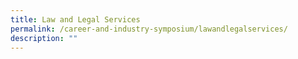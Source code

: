 ```yaml
---
title: Law and Legal Services
permalink: /career-and-industry-symposium/lawandlegalservices/
description: ""
---
```

